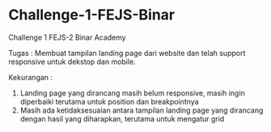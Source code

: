 # Challenge-1-FEJS-Binar
Challenge 1 FEJS-2 Binar Academy

Tugas : Membuat tampilan landing page dari website dan telah support responsive untuk dekstop dan mobile.

Kekurangan :
1. Landing page yang dirancang masih belum responsive, masih ingin diperbaiki terutama untuk position dan breakpointnya
2. Masih ada ketidaksesuaian antara tampilan landing page yang dirancang dengan hasil yang diharapkan, terutama untuk mengatur grid
